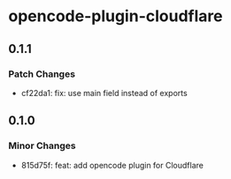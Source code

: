 # opencode-plugin-cloudflare

## 0.1.1

### Patch Changes

- cf22da1: fix: use main field instead of exports

## 0.1.0

### Minor Changes

- 815d75f: feat: add opencode plugin for Cloudflare
